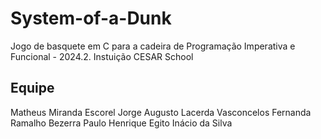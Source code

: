 # System-of-a-Dunk
Jogo de basquete em C para a cadeira de Programação Imperativa e Funcional - 2024.2.
Instuição CESAR School
## Equipe
Matheus Miranda Escorel
Jorge Augusto Lacerda Vasconcelos
Fernanda Ramalho Bezerra
Paulo Henrique Egito Inácio da Silva
